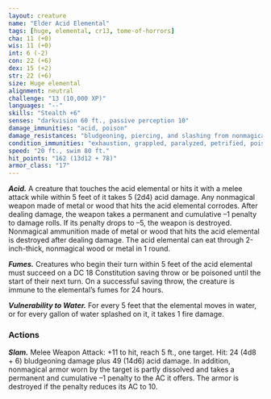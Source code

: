 ```yaml
---
layout: creature
name: "Elder Acid Elemental"
tags: [huge, elemental, cr13, tome-of-horrors]
cha: 11 (+0)
wis: 11 (+0)
int: 6 (-2)
con: 22 (+6)
dex: 15 (+2)
str: 22 (+6)
size: Huge elemental
alignment: neutral
challenge: "13 (10,000 XP)"
languages: "--"
skills: "Stealth +6"
senses: "darkvision 60 ft., passive perception 10"
damage_immunities: "acid, poison"
damage_resistances: "bludgeoning, piercing, and slashing from nonmagical weapons"
condition_immunities: "exhaustion, grappled, paralyzed, petrified, poisoned, prone, restrained, unconscious"
speed: "20 ft., swim 80 ft."
hit_points: "162 (13d12 + 78)"
armor_class: "17"
---
```


***Acid.*** A creature that touches the acid elemental or hits it with a melee
attack while within 5 feet of it takes 5 (2d4) acid damage. Any nonmagical
weapon made of metal or wood that hits the acid elemental corrodes.
After dealing damage, the weapon takes a permanent and cumulative
–1 penalty to damage rolls. If its penalty drops to –5, the weapon is
destroyed. Nonmagical ammunition made of metal or wood that hits the
acid elemental is destroyed after dealing damage. The acid elemental can
eat through 2-inch-thick, nonmagical wood or metal in 1 round.

***Fumes.*** Creatures who begin their turn within 5 feet of the acid
elemental must succeed on a DC 18 Constitution saving throw or be
poisoned until the start of their next turn. On a successful saving throw,
the creature is immune to the elemental’s fumes for 24 hours.

***Vulnerability to Water.*** For every 5 feet that the elemental moves in
water, or for every gallon of water splashed on it, it takes 1 fire damage.

### Actions

***Slam.*** Melee Weapon Attack: +11 to hit, reach 5 ft., one target. Hit: 24
(4d8 + 6) bludgeoning damage plus 49 (14d6) acid damage. In addition,
nonmagical armor worn by the target is partly dissolved and takes a
permanent and cumulative –1 penalty to the AC it offers. The armor is
destroyed if the penalty reduces its AC to 10.
